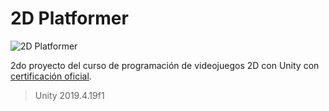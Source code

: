 # 2D Platformer

![2D Platformer](https://static.platzi.com/media/landing-projects/Proyecto-Unity-2D.png)

2do proyecto del curso de programación de videojuegos 2D con Unity con [certificación oficial](https://platzi.com/p/bryantchacon/curso/1304-course/diploma/detalle/).
> Unity 2019.4.19f1
